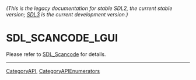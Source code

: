 ###### (This is the legacy documentation for stable SDL2, the current stable version; [SDL3](https://wiki.libsdl.org/SDL3/) is the current development version.)
# SDL_SCANCODE_LGUI

Please refer to [SDL_Scancode](SDL_Scancode) for details.

----
[CategoryAPI](CategoryAPI), [CategoryAPIEnumerators](CategoryAPIEnumerators)

